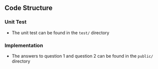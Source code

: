 ## Code Structure

### Unit Test
- The unit test can be found in the `test/` directory

### Implementation
- The answers to question 1 and question 2 can be found in the `public/` directory